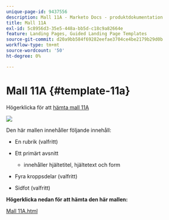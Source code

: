 ```yaml
---
unique-page-id: 9437556
description: Mall 11A - Marketo Docs - produktdokumentation
title: Mall 11A
exl-id: 5c8956d3-35e5-448a-bb5d-c18c9a82664e
feature: Landing Pages, Guided Landing Page Templates
source-git-commit: d20a9bb584f69282eefae3704ce4be2179b29d0b
workflow-type: tm+mt
source-wordcount: '50'
ht-degree: 0%

---
```


# Mall 11A {#template-11a}

Högerklicka för att [hämta mall 11A](https://experienceleague.adobe.com/landing/marketo/lp-templates/template-11a.html?lang=sv-SE)

![](assets/image2015-8-4-9-3a56-3a23.png)

Den här mallen innehåller följande innehåll:

* En rubrik (valfritt)
* Ett primärt avsnitt

   * innehåller hjältetitel, hjältetext och form

* Fyra kroppsdelar (valfritt)
* Sidfot (valfritt)

**Högerklicka nedan för att hämta den här mallen:**

[Mall 11A.html](https://experienceleague.adobe.com/landing/marketo/lp-templates/template-11a.html?lang=sv-SE)

